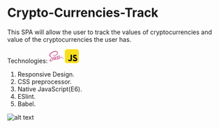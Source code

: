 # Crypto-Currencies-Track  
 

This SPA will allow the user to track the values of cryptocurrencies and value of the cryptocurrencies the user has.

Technologies:  ![Screenshot](sass32.png)        ![Screenshot](javascript.png) 
1. Responsive Design.
2. CSS preprocessor.
3. Native JavaScript(E6).
4. ESlint.
5. Babel.


![alt text](https://cryptoformatics.com/wp-content/uploads/2019/06/mother-btc.jpg)
